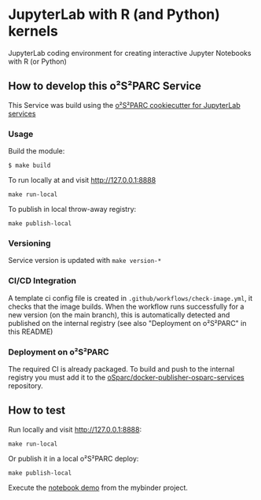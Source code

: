 # JupyterLab with R (and Python) kernels

JupyterLab coding environment for creating interactive Jupyter Notebooks with R (or Python)

## How to develop this o²S²PARC Service

This Service was build using the [o²S²PARC cookiecutter for JupyterLab services](https://github.com/ITISFoundation/cookiecutter-osparc-jupyterlab-service)
### Usage

Build the module:
```console
$ make build
```
To run locally at and visit http://127.0.0.1:8888
```console
make run-local
```
To publish in local throw-away registry:
```console
make publish-local
```

### Versioning
Service version is updated with ``make version-*``

### CI/CD Integration 
A template ci config file is created in ```.github/workflows/check-image.yml```, it checks that the image builds. When the workflow runs successfully for a new version (on the main branch), this is automatically detected and published on the internal registry (see also "Deployment on o²S²PARC" in this README)

### Deployment on o²S²PARC

The required CI is already packaged.
To build and push to the internal registry you must add it to the [oSparc/docker-publisher-osparc-services](https://git.speag.com/oSparc/docker-publisher-osparc-services) repository.

## How to test 
Run locally and visit http://127.0.0.1:8888:
```console
make run-local
```
Or publish it in a local o²S²PARC deploy:
```console
make publish-local
```
Execute the [notebook demo](https://github.com/binder-examples/r/blob/02cff45a913fc23554ddac5664e8c2c9c6d6c826/index.ipynb) from the mybinder project.

